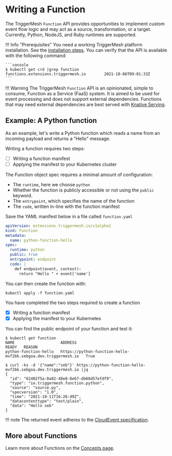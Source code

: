# Writing a Function

The TriggerMesh `Function` API provides opportunities to implement custom event flow logic and may act as a source, transformation, or a target. Currently, Python, NodeJS, and Ruby runtimes are supported.

!!! Info "Prerequisites"
    You need a working TriggerMesh platform installation. See the [installation steps](installation.md).
    You can verify that the API is available with the following command:

    ```console
    $ kubectl get crd |grep function
    functions.extensions.triggermesh.io        2021-10-06T09:01:33Z
    ```

!!! Warning
    The TriggerMesh `Function` API is an opinionated, simple to consume, Function as a Service (FaaS) system. It is aimed to be used for event processing and does not support external dependencies. Functions that may need external dependencies are best served with [Knative Serving](https://knative.dev/docs/getting-started/first-service/).

## Example: A Python function

As an example, let's write a Python function which reads a name from an incoming payload and returns a "Hello" message.

Writing a function requires two steps:

- [ ] Writing a function manifest
- [ ] Applying the manifest to your Kubernetes cluster

The Function object spec requires a minimal amount of configuration:

* The `runtime`, here we choose `python`
* Whether the function is publicly accessible or not using the `public` keyword.
* The `entrypoint`, which specifies the name of the function
* The `code`, written in-line with the function manifest

Save the YAML manifest below in a file called `function.yaml`

```yaml
apiVersion: extensions.triggermesh.io/v1alpha1
kind: Function
metadata:
  name: python-function-hello
spec:
  runtime: python
  public: true
  entrypoint: endpoint
  code: |
    def endpoint(event, context):
      return "Hello " + event['name']
```

You can then create the function with:

```console
kubectl apply -f function.yaml
```

You have completed the two steps required to create a function

- [x] Writing a function manifest
- [x] Applying the manifest to your Kubernetes

You can find the public endpoint of your function and test it:

```console
$ kubectl get function
NAME                    ADDRESS                                                          READY   REASON
python-function-hello   https://python-function-hello-mvf2bk.sebgoa.dev.triggermesh.io   True

$ curl -ks -d '{"name":"seb"}' https://python-function-hello-mvf2bk.sebgoa.dev.triggermesh.io |jq
{
  "id": "62402f5a-0a82-48e8-8e67-db68d57efdf9",
  "type": "io.triggermesh.function.python",
  "source": "source.py",
  "specversion": "1.0",
  "time": "2021-10-11T16:26:49Z",
  "datacontenttype": "text/plain",
  "data": "Hello seb"
}
```

!!! note
    The returned event adheres to the [CloudEvent specification](https://cloudevents.io/).

## More about Functions

Learn more about Functions on the [Concepts page](../concepts/functions.md).
